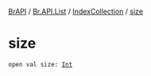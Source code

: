 [BrAPI](../../index.md) / [Br.API.List](../index.md) / [IndexCollection](index.md) / [size](./size.md)

# size

`open val size: `[`Int`](https://kotlinlang.org/api/latest/jvm/stdlib/kotlin/-int/index.html)
